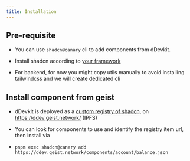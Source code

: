 ```yaml
---
title: Installation
---
```



## Pre-requisite
- You can use `shadcn@canary` cli  to add components from dDevkit. 

- Install shadcn according to [your framework](https://ui.shadcn.com/docs/installation)

- For backend, for now you might copy utils manually to avoid installing tailwindcss and we will create dedicated cli


## Install component from geist

- dDevkit is deployed as a [custom registry of shadcn](https://ui.shadcn.com/docs/registry), on https://ddev.geist.network/ (IPFS) 

- You can look for components to use and identify the registry item url, then install via

- `pnpm exec shadcn@canary add https://ddev.geist.network/components/account/balance.json`
